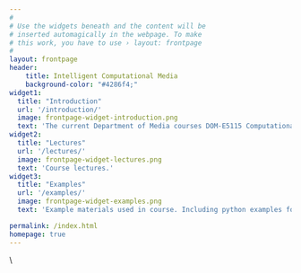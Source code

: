 ```yaml
---
#
# Use the widgets beneath and the content will be
# inserted automagically in the webpage. To make
# this work, you have to use › layout: frontpage
#
layout: frontpage
header:
    title: Intelligent Computational Media
    background-color: "#4286f4;"
widget1:
  title: "Introduction"
  url: '/introduction/'
  image: frontpage-widget-introduction.png
  text: 'The current Department of Media courses DOM-E5115 Computational Intelligence in Games (by Perttu Hämäläinen) and and DOM-E5100 Procedural Audio (by Koray Tahiroğlu) represent initial steps towards making AI and ML accessible for others than engineers'
widget2:
  title: "Lectures"
  url: '/lectures/'
  image: frontpage-widget-lectures.png
  text: 'Course lectures.'
widget3:
  title: "Examples"
  url: '/examples/'
  image: frontpage-widget-examples.png
  text: 'Example materials used in course. Including python examples for audio/visual, and Unity examples.'

permalink: /index.html
homepage: true
---
```


\